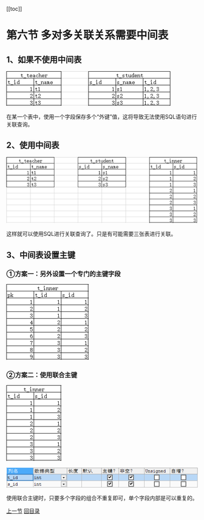 [[toc]]

# 第六节 多对多关联关系需要中间表



## 1、如果不使用中间表

![./images](./images/img013.png)

在某一个表中，使用一个字段保存多个“外键”值，这将导致无法使用SQL语句进行关联查询。



## 2、使用中间表

![./images](./images/img014.png)

这样就可以使用SQL进行关联查询了。只是有可能需要三张表进行关联。



## 3、中间表设置主键

### ①方案一：另外设置一个专门的主键字段

![./images](./images/img015.png)



### ②方案二：使用联合主键

![./images](./images/img016.png)

![./images](./images/img017.png)

使用联合主键时，只要多个字段的组合不重复即可，单个字段内部是可以重复的。



[上一节](verse05.html) [回目录](index.html)